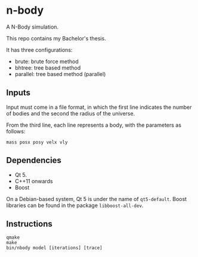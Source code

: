# n-body

A N-Body simulation.

This repo contains my Bachelor's thesis.

It has three configurations:
* brute: brute force method
* bhtree: tree based method
* parallel: tree based method (parallel)

## Inputs

Input must come in a file format, in which the first line indicates the number of bodies and the second the radius of the universe.

From the third line, each line represents a body, with the parameters as follows:

```
mass posx posy velx vly
```

## Dependencies

* Qt 5.
* C++11 onwards
* Boost

On a Debian-based system, Qt 5 is under the name of `qt5-default`. Boost libraries can be found in the package `libboost-all-dev`.

## Instructions

```
qmake
make
bin/nbody model [iterations] [trace]
```